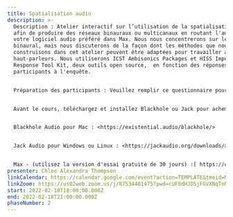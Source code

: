 ```yaml
---
title: Spatialisation audio
description: >-
  Description : Atelier interactif sur l’utilisation de la spatialisation audio
  afin de produire des réseaux binauraux ou multicanaux en routant l'audio de
  votre logiciel audio préféré dans Max. Nous nous concentrerons sur le
  binaural, mais nous discuterons de la façon dont les méthodes que nous
  construisons dans cet atelier peuvent être adaptées pour travailler avec des
  haut-parleurs. Nous utiliserons ICST Ambisonics Packages et HISS Impulse
  Response Tool Kit, deux outils open source,  en fonction des réponses des
  participants à l'enquête.


  Préparation des participants : Veuillez remplir ce questionnaire pour me permettre d'élaborer un cours répondant au mieux à vos besoins <https://forms.gle/A52FX9VtTqHC6zYy7>


  Avant le cours, téléchargez et installez Blackhole ou Jack pour acheminer l'audio sur votre ordinateur (ils sont également utiles pour la diffusion en continu avec OBS ou Zoom !)


  Blackhole Audio pour Mac : <https://existential.audio/blackhole/>


  Jack Audio pour Windows ou Linux : <https://jackaudio.org/downloads/>


  Max - (utilisez la version d'essai gratuite de 30 jours) :[ https://cycling74.com/downloads](https://cycling74.com/downloads)
presenter: Chloe Alexandra Thompson
linkCalendar: https://calendar.google.com/event?action=TEMPLATE&tmeid=MG5hbGtub2lpb2Q5amo5Nzg0bW1qZ2w1OTYgY19tcnJybXZ0ZWhqcThyc3A2ajJmdHVjbGJyc0Bn&tmsrc=c_mrrrmvtehjq8rsp6j2ftuclbrs%40group.calendar.google.com
linkZoom: https://us02web.zoom.us/j/87534481475?pwd=cUF0dHJDSjFGVXNqTnNiNm9HSC9NUT09
start: 2022-02-18T18:00:00.000Z
end: 2022-02-18T21:00:00.000Z
phaseNumber: 2
---
```

